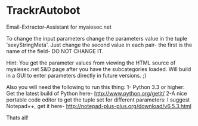 TrackrAutobot
=============

Email-Extractor-Assistant for myaiesec.net

To change the input parameters change the parameters value in the tuple 'sexyStringMeta'. Just change the second value in each pair- the first is the name of the field- DO NOT CHANGE IT.

Hint: You get the parameter values from viewing the HTML source of myaiesec.net S&D page after you have the subcategories loaded. Will build in a GUI to enter parameters directly in future versions. ;)


Also you will need the following to run this thing:
1- Python 3.3 or higher: Get the latest build of Python here- http://www.python.org/getit/
2-A nice portable code editor to get the tuple set for different parameters: I suggest Notepad++, get it here- http://notepad-plus-plus.org/download/v6.5.3.html

Thats all!
